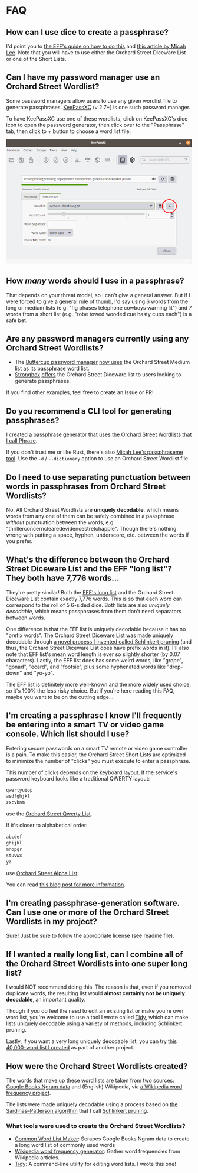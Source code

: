 # FAQ

## How can I use dice to create a passphrase?

I'd point you to [the EFF's guide on how to do this](https://www.eff.org/dice) and [this article by Micah Lee](https://theintercept.com/2015/03/26/passphrases-can-memorize-attackers-cant-guess/). Note that you will have to use either the Orchard Street Diceware List or one of the Short Lists.

## Can I have my password manager use an Orchard Street Wordlist?

Some password managers allow users to use any given wordlist file to generate passphrases. [KeePassXC](https://keepassxc.org) (v 2.7+) is one such password manager.

To have KeePassXC use one of these wordlists, click on KeePassXC's dice icon to open the password generator, then click over to the "Passphrase" tab, then click to + button to choose a word list file.

![Screenshot showing how to change the word list that KeePassXC uses](img/keepassxc-use.png)

## How _many_ words should I use in a passphrase?

That depends on your threat model, so I can't give a general answer. But if I were forced to give a general rule of thumb, I'd say using 6 words from the long or medium lists (e.g. "fig phases telephone cowboys warning lit") and 7 words from a short list (e.g. "robe towed wooded cue hasty cups each") is a safe bet.

## Are any password managers currently using any Orchard Street Wordlists?

* The [Buttercup password manager](https://buttercup.pw/) [now uses](https://github.com/buttercup/buttercup-generator/pull/18) the Orchard Street Medium list as its passphrase word list.
* [Strongbox](https://strongboxsafe.com/) [offers](https://github.com/strongbox-password-safe/Strongbox/blob/master/resources/wordlists/orchard-street-diceware.txt) the Orchard Street Diceware list to users looking to generate passphrases.

If you find other examples, feel free to create an Issue or PR!

## Do you recommend a CLI tool for generating passphrases?

I created [a passphrase generator that uses the Orchard Street Wordlists that I call Phraze](https://github.com/sts10/phraze).

If you don't trust me or like Rust, there's also [Micah Lee's passphraseme tool](https://github.com/micahflee/passphraseme). Use the `-d` / `--dictionary` option to use an Orchard Street Wordlist file.

## Do I need to use separating punctuation between words in passphrases from Orchard Street Wordlists?

No. All Orchard Street Wordlists are **uniquely decodable**, which means words from any one of them can be safely combined in a passphrase _without_ punctuation between the words, e.g. "thrillerconcernclearedevidencestretchapple". Though there's nothing wrong with putting a space, hyphen, underscore, etc. between the words if you prefer.

## What's the difference between the Orchard Street Diceware List and the EFF "long list"? They both have 7,776 words...

They're pretty similar! Both the [EFF's long list](https://www.eff.org/deeplinks/2016/07/new-wordlists-random-passphrases) and the Orchard Street Diceware List contain exactly 7,776 words. This is so that each word can correspond to the roll of 5 6-sided dice. Both lists are also _uniquely decodable_, which means passphrases from them don't need separators between words.

One difference is that the EFF list is uniquely decodable because it has no "prefix words". The Orchard Street Diceware List was made uniquely decodable through [a novel process I invented called Schlinkert pruning](https://sts10.github.io/2022/08/12/efficiently-pruning-until-uniquely-decodable.html) (and thus, the Orchard Street Diceware List does have prefix words in it). I'll also note that EFF list's mean word length is ever so slightly shorter (by 0.07 characters). Lastly, the EFF list does has some weird words, like "grope", "gonad", "ecard", and "footsie", plus some hyphenated words like "drop-down" and "yo-yo".

The EFF list is definitely more well-known and the more widely used choice, so it's 100% the less risky choice. But if you're here reading this FAQ, maybe you want to be on the cutting edge...

## I'm creating a passphrase I know I'll frequently be entering into a smart TV or video game console. Which list should I use?

Entering secure passwords on a smart TV remote or video game controller is a pain. To make this easier, the Orchard Street Short Lists are optimized to minimize the number of "clicks" you must execute to enter a passphrase.

This number of clicks depends on the keyboard layout. If the service's password keyboard looks like a traditional QWERTY layout:

```txt
qwertyuiop
asdfghjkl
zxcvbnm
```

use the [Orchard Street Qwerty List](lists/orchard-street-qwerty.txt).

If it's closer to alphabetical order:

```txt
abcdef
ghijkl
mnopqr
stuvwx
yz
```

use [Orchard Street Alpha List](lists/orchard-street-alpha.txt).

You can read [this blog post for more information](https://sts10.github.io/2022/10/24/a-good-netflix-password.html).

## I'm creating passphrase-generation software. Can I use one or more of the Orchard Street Wordlists in my project?

Sure! Just be sure to follow the appropriate license (see readme file).

## If I wanted a really long list, can I combine all of the Orchard Street Wordlists into one super long list?

I would NOT recommend doing this. The reason is that, even if you removed duplicate words, the resulting list would **almost certainly not be uniquely decodable**, an important quality.

Though if you do feel the need to edit an existing list or make you're own word list, you're welcome to use a tool I wrote called [Tidy](https://github.com/sts10/tidy), which can make lists uniquely decodable using a variety of methods, including Schlinkert pruning.

Lastly, if you want a very long uniquely decodable list, you can try [this 40,000-word list I created](https://github.com/sts10/generated-wordlists/blob/main/lists/experimental/ud2.txt) as part of another project.

## How were the Orchard Street Wordlists created?

The words that make up these word lists are taken from two sources: [Google Books Ngram data](https://storage.googleapis.com/books/ngrams/books/datasetsv3.html) and (English) Wikipedia, via [a Wikipedia word frequency project](https://github.com/IlyaSemenov/wikipedia-word-frequency/).

The lists were made uniquely decodable using a process based on [the Sardinas–Patterson algorithm](https://en.wikipedia.org/wiki/Sardinas%E2%80%93Patterson_algorithm) that I call [Schlinkert pruning](https://sts10.github.io/2022/08/12/efficiently-pruning-until-uniquely-decodable.html).

### What tools were used to create the Orchard Street Wordlists?

- [Common Word List Maker](https://github.com/sts10/common_word_list_maker): Scrapes Google Books Ngram data to create a long word list of commonly used words
- [Wikipedia word frequency generator](https://github.com/IlyaSemenov/wikipedia-word-frequency): Gather word frequencies from Wikipedia articles.
- [Tidy](https://github.com/sts10/tidy): A command-line utility for editing word lists. I wrote this one!
